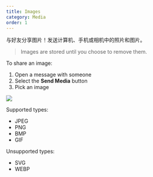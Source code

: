 ```yaml
---
title: Images
category: Media
order: 1
---
```


与好友分享图片！发送计算机、手机或相机中的照片和图片。

> Images are stored until you choose to remove them.

To share an image:

1. Open a message with someone
2. Select the **Send Media** button
3. Pick an image

![](//placehold.it/800x600)

Supported types:

* JPEG
* PNG
* BMP
* GIF

Unsupported types:

* SVG
* WEBP
